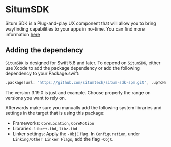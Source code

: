 # SitumSDK
Situm SDK is a Plug-and-play UX component that will allow you to bring wayfinding capabilities to your apps in no-time. You can find more information [here](https://situm.com/docs/)

## Adding the dependency

`SitumSDK` is designed for Swift 5.8 and later. To depend on `SitumSDK`, either use Xcode to add the package dependency or add the following dependency to your Package.swift:

```swift
.package(url: "https://github.com/situmtech/situm-sdk-spm.git", .upToNextMinor(from: "3.19.0")),
```

The version 3.19.0 is just and example. Choose properly the range on versions you want to rely on.

Afterwards make sure you manually add the following system libraries and settings in the target that is using this package:

 * Frameworks: `CoreLocation`, `CoreMotion`
 * Libraries: `libc++.tbd`, `libz.tbd`
 * Linker settings: Apply the `-ObjC` flag. In `Configuration`, under `Linking/Other Linker Flags`, add the flag `-ObjC`.

 
